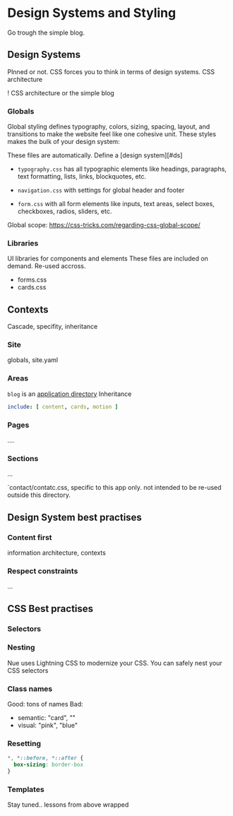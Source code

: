 
# Design Systems and Styling
Go trough the simple blog.



## Design Systems
Plnned or not. CSS forces you to think in terms of design systems.
CSS architecture


! CSS architecture or the simple blog


### Globals
Global styling defines typography, colors, sizing, spacing, layout, and transitions to make the website feel like one cohesive unit. These styles makes the bulk of your design system:

These files are automatically. Define a [design system][#ds]

- `typography.css` has all typographic elements like headings, paragraphs, text formatting, lists, links, blockquotes, etc.

- `navigation.css` with settings for global header and footer

- `form.css` with all form elements like inputs, text areas, select boxes, checkboxes, radios, sliders, etc.

Global scope: https://css-tricks.com/regarding-css-global-scope/


### Libraries
UI libraries for components and elements
These files are included on demand. Re-used accross.

- forms.css
- cards.css


## Contexts
Cascade, specifity, inheritance

### Site
globals, site.yaml

### Areas
`blog` is an [application directory]()
Inheritance

``` yaml
include: [ content, cards, motion ]
```

### Pages
....


### Sections
...


`contact/contatc.css, specific to this app only. not intended to be re-used outside this directory.


## Design System best practises

### Content first
information architecture, contexts

### Respect constraints
...



## CSS Best practises


### Selectors

### Nesting
  Nue uses Lightning CSS to modernize your CSS. You can safely nest your CSS selectors

### Class names

Good:
  tons of names
Bad:


- semantic: "card", ""
- visual: "pink", "blue"

### Resetting

```css
*, *::before, *::after {
  box-sizing: border-box
}
```

### Templates
Stay tuned.. lessons from above wrapped


